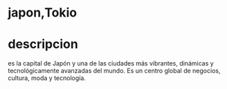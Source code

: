 # japon,Tokio

# descripcion
es la capital de Japón y una de las ciudades más vibrantes, dinámicas y tecnológicamente avanzadas del mundo. Es un centro global de negocios, cultura, moda y tecnología.